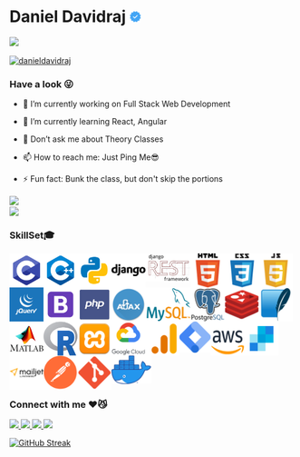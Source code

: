 # Daniel Davidraj <img align="" src="verified.png" height="20px" width="20px">

![](https://komarev.com/ghpvc/?username=danieldavidraj&color=orange&style=flat-square)

<a href="https://github.com/ryo-ma/github-profile-trophy"><img src="https://github-profile-trophy.vercel.app/?username=danieldavidraj" alt="danieldavidraj" /></a>

### Have a look 😜
- 🔭 I’m currently working on Full Stack Web Development

- 🌱 I’m currently learning React, Angular

- 💬 Don’t ask me about Theory Classes

- 📫 How to reach me: Just Ping Me😎

- ⚡ Fun fact: Bunk the class, but don't skip the portions 

<a href="https://github.com/danieldavidraj/danieldavidraj/">
  <img align="center" src="https://github-readme-stats.vercel.app/api?username=danieldavidraj&show_icons=true&bg_color=0,000000,FF0000&text_color=fff&title_color=fff&include_all_commits=true&line_height=24&custom_title=My Github" />
</a><br>
<a href="https://github.com/danieldavidraj/danieldavidraj/">
  <img align="center" src="https://github-readme-stats.vercel.app/api/top-langs/?username=danieldavidraj&langs_count=10&layout=compact&bg_color=0,000000,FF0000&text_color=fff&title_color=fff&card_width=445&custom_title=Languages you can see here" />
</a>

### SkillSet🎓
<a href="https://en.wikipedia.org/wiki/C_(programming_language)">
  <img align="left" src="c.svg" height="60px" width="60px" />
</a>
<a href="https://en.wikipedia.org/wiki/C%2B%2B">
  <img align="left" src="c++.svg" height="60px" width="60px" />
</a>
<a href="https://www.python.org/">
  <img align="left" src="python.svg" height="60px" width="60px" />
</a>
<a href=https://www.djangoproject.com/">
  <img align="left" src="django.png" height="60px" width="60px" />
</a>
<a href=https://www.django-rest-framework.org/">
  <img align="left" src="rest.jpg" height="50px" width="80px" />
</a>                                                               
<a href="https://en.wikipedia.org/wiki/HTML">
  <img align="left" src="html.png" height="60px" width="60px" />
</a>
<a href="https://en.wikipedia.org/wiki/CSS">                                                             
  <img align="left" src="css.png" height="60px" width="60px" />
</a>    
<a href="https://www.javascript.com/">                                                              
  <img align="left" src="js.png" height="60px" width="60px" />
</a>   
<a href="https://jquery.com/">                                                            
  <img align="left" src="jquery.png" height="60px" width="60px" />
</a>
<a href="https://getbootstrap.com/">                                                               
  <img align="left" src="bootstrap.png" height="60px" width="60px" />
</a>
<a href="https://www.php.net/">                                                                  
  <img align="left" src="php.png" height="60px" width="60px" />
</a>
<a href="https://en.wikipedia.org/wiki/Ajax_(programming)">
  <img align="left" src="ajax.jpg" height="60px" width="60px" />
</a>                                                                                              
<a href="https://www.mysql.com/">                                                           
  <img align="left" src="mysql.png" height="60px" width="80px" />
</a>
<a href="https://www.postgresql.org/">                                                                 
  <img align="left" src="postgresql.png" height="60px" width="60px" />
</a>                                                                   
<a href="https://redis.io/">                                                                      
  <img align="left" src="redis.png" height="60px" width="60px" />
</a> 
<a href="https://www.sqlite.org/index.html">                                                                      
  <img align="left" src="sqlite.png" height="60px" width="60px" />
</a>
<a href="https://www.mathworks.com/products/matlab.html">   
  <img align="left" src="matlab.png" height="60px" width="60px" />
</a>
<a href="https://www.r-project.org/">   
  <img align="left" src="R.svg" height="60px" width="60px" />
</a>
<a href="https://www.apachefriends.org/index.html">   
  <img align="left" src="xampp.png" height="60px" width="60px" />
</a>
<a href="https://cloud.google.com/">                                                                
  <img align="left" src="gcloud.png" height="60px" width="60px" />
</a>
<a href="https://analytics.google.com/">                                                                
  <img align="left" src="Google-Analytics-icon.png" height="60px" width="60px" />
</a> 
<a href="https://marketingplatform.google.com/about/tag-manager/">
  <img align="left" src="tag.png" height="55px" width="55px" />
</a>
<a href="https://aws.amazon.com/">                                                            
  <img align="left" src="aws.png" height="60px" width="60px" />
</a>
<a href="https://sendgrid.com/">                                                            
  <img align="left" src="sendgrid.png" height="60px" width="60px" />
</a>
<a href="https://www.mailjet.com/">                                                            
  <img align="left" src="mailjet.png" height="60px" width="60px" />
</a>
<a href="https://www.postman.com/">                                                            
  <img align="left" src="postman.png" height="60px" width="60px" />
</a>
<a href="https://git-scm.com/">                                                            
  <img align="left" src="git.png" height="60px" width="60px" />
</a>
<a href="https://www.docker.com/">                                                            
  <img src="docker.png" height="50px" width="70px" />
</a>                                          

### Connect with me ♥️😼
<a href="https://www.instagram.com/daniel_davidraj_/" target="_blank">
  <img src="https://img.shields.io/static/v1?style=for-the-badge&label=follow+me+on&logo=Instagram&message=Instagram&color=E4405F">
</a>

<a href="https://www.facebook.com/daniel.davidraj.9" target="_blank">
  <img src="https://img.shields.io/static/v1?style=for-the-badge&label=follow+me+on&logo=Facebook&message=Facebook&color=1877F2">
</a>

<a href="https://twitter.com/DanielDavidraj2" target="_blank">
  <img src="https://img.shields.io/static/v1?style=for-the-badge&label=follow+me+on&logo=Twitter&message=Twitter&color=1DA1F2">
</a>

<a href="https://www.linkedin.com/in/daniel-davidraj-41058a18a/" target="_blank">
  <img src="https://img.shields.io/static/v1?style=for-the-badge&label=follow+me+on&logo=LinkedIn&message=LinkedIn&color=0A66C2&logoColor=0A66C2">
</a>

[![GitHub Streak](https://github-readme-streak-stats.herokuapp.com/?user=danieldavidraj)](https://git.io/streak-stats)
